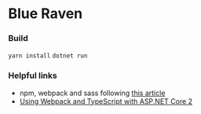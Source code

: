 # Blue Raven

### Build

`yarn install`
`dotnet run`

### Helpful links

- npm, webpack and sass following [this article](http://romansimuta.com/post/using-webpack-4-with-aspnet-core-21-mvc-application-to-process-es6-scripts-and-sass-styles)
- [Using Webpack and TypeScript with ASP.NET Core 2](https://medium.com/redpoint/using-webpack-and-typescript-with-asp-net-core-2-2b2d7f6b7f16)
